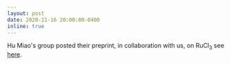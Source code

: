 ```yaml
---
layout: post
date: 2020-11-16 20:00:00-0400
inline: true
---
```


Hu Miao's group posted their preprint, in collaboration with us, on RuCl<sub>3</sub>
see [here](/publications/Li2020fractional).
